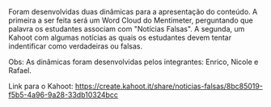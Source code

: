 Foram desenvolvidas duas dinâmicas para a apresentação do conteúdo. A primeira a ser feita será um Word Cloud do Mentimeter, perguntando que palavra os estudantes associam com "Notícias Falsas". 
A segunda, um Kahoot com algumas notícias as quais os estudantes devem tentar indentificar como verdadeiras ou falsas.

Obs: As dinâmicas foram desenvolvidas pelos integrantes: Enrico, Nicole e Rafael.

Link para o Kahoot: https://create.kahoot.it/share/noticias-falsas/8bc85019-f5b5-4a96-9a28-33db10324bcc
